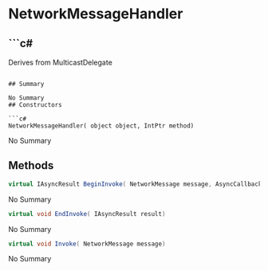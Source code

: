 # NetworkMessageHandler

## ```c#
Derives from MulticastDelegate
```

## Summary

No Summary
## Constructors

```c#
NetworkMessageHandler( object object, IntPtr method) 
```
No Summary
## Methods

```c#
virtual IAsyncResult BeginInvoke( NetworkMessage message, AsyncCallback callback, object object) 
```
No Summary
```c#
virtual void EndInvoke( IAsyncResult result) 
```
No Summary
```c#
virtual void Invoke( NetworkMessage message) 
```
No Summary
